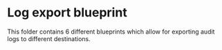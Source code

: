 # Log export blueprint

This folder contains 6 different blueprints which allow for exporting audit logs to different destinations.

